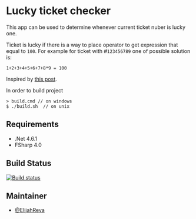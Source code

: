 # Lucky ticket checker

This app can be used to determine whenever current ticket nuber is lucky one.

Ticket is lucky if there is a way to place operator to get expression that equal to  `100`.
For example for ticket with #`123456789` one of possible solution is:

    1+2+3+4+5+6+7+8*9 = 100

Inspired by [this post](https://habrahabr.ru/post/115066/).


In order to build project

    > build.cmd // on windows    
    $ ./build.sh  // on unix   

## Requirements

* .Net 4.6.1
* FSharp 4.0


## Build Status

[![Build status](https://ci.appveyor.com/api/projects/status/1gq6mkaklakw6cth/branch/master?svg=true)](https://ci.appveyor.com/project/ElijahReva/ticket-problem/branch/master)

## Maintainer

- [@ElijahReva](https://github.com/ElijahReva)